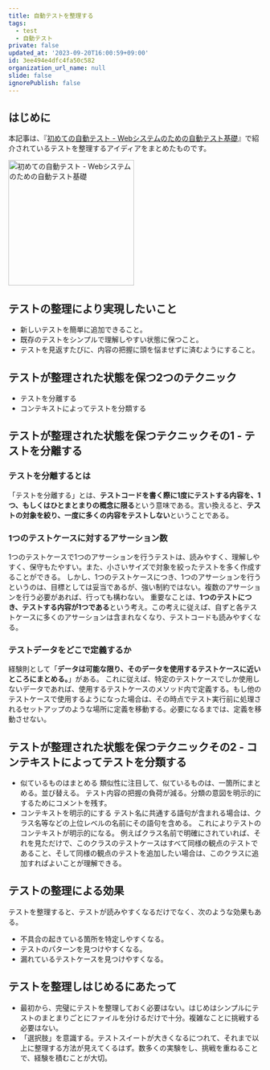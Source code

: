 ```yaml
---
title: 自動テストを整理する
tags:
  - test
  - 自動テスト
private: false
updated_at: '2023-09-20T16:00:59+09:00'
id: 3ee494e4dfc4fa50c582
organization_url_name: null
slide: false
ignorePublish: false
---
```

## はじめに

本記事は、『[初めての自動テスト - Webシステムのための自動テスト基礎](https://www.oreilly.co.jp/books/9784873118161/)』で紹介されているテストを整理するアイディアをまとめたものです。

<img src="https://www.oreilly.co.jp/books/images/picture_large978-4-87311-816-1.jpeg" alt="初めての自動テスト - Webシステムのための自動テスト基礎" width="250">

## テストの整理により実現したいこと

- 新しいテストを簡単に追加できること。
- 既存のテストをシンプルで理解しやすい状態に保つこと。
- テストを見返すたびに、内容の把握に頭を悩ませずに済むようにすること。

## テストが整理された状態を保つ2つのテクニック

- テストを分離する
- コンテキストによってテストを分類する

## テストが整理された状態を保つテクニックその1 - テストを分離する

### テストを分離するとは

「テストを分離する」とは、**テストコードを書く際に1度にテストする内容を、1つ、もしくはひとまとまりの概念に限る**という意味である。言い換えると、**テストの対象を絞り、一度に多くの内容をテストしない**ということである。

### 1つのテストケースに対するアサーション数

1つのテストケースで1つのアサーションを行うテストは、読みやすく、理解しやすく、保守もたやすい。また、小さいサイズで対象を絞ったテストを多く作成することができる。
しかし、1つのテストケースにつき、1つのアサーションを行うというのは、目標としては妥当であるが、強い制約ではない。複数のアサーションを行う必要があれば、行っても構わない。
重要なことは、**1つのテストにつき、テストする内容が1つである**という考え。この考えに従えば、自ずと各テストケースに多くのアサーションは含まれなくなり、テストコードも読みやすくなる。

### テストデータをどこで定義するか

経験則として「**データは可能な限り、そのデータを使用するテストケースに近いところにまとめる。**」がある。
これに従えば、特定のテストケースでしか使用しないデータであれば、使用するテストケースのメソッド内で定義する。もし他のテストケースで使用するようになった場合は、その時点でテスト実行前に処理されるセットアップのような場所に定義を移動する。必要になるまでは、定義を移動させない。

## テストが整理された状態を保つテクニックその2 - コンテキストによってテストを分類する

- 似ているものはまとめる
  類似性に注目して、似ているものは、一箇所にまとめる。並び替える。
  テスト内容の把握の負荷が減る。分類の意図を明示的にするためにコメントを残す。
- コンテキストを明示的にする
  テスト名に共通する語句が含まれる場合は、クラス名等などの上位レベルの名前にその語句を含める。
  これによりテストのコンテキストが明示的になる。
  例えばクラス名前で明確にされていれば、それを見ただけで、このクラスのテストケースはすべて同様の観点のテストであること、そして同様の観点のテストを追加したい場合は、このクラスに追加すればよいことが理解できる。

## テストの整理による効果

テストを整理すると、テストが読みやすくなるだけでなく、次のような効果もある。

- 不具合の起きている箇所を特定しやすくなる。
- テストのパターンを見つけやすくなる。
- 漏れているテストケースを見つけやすくなる。

## テストを整理しはじめるにあたって

- 最初から、完璧にテストを整理しておく必要はない。はじめはシンプルにテストのまとまりごとにファイルを分けるだけで十分。複雑なことに挑戦する必要はない。
- 「選択肢」を意識する。テストスイートが大きくなるにつれて、それまで以上に整理する方法が見えてくるはず。数多くの実験をし、挑戦を重ねることで、経験を積むことが大切。

<!-- zenn article id: 1465d31fc802b1 -->
